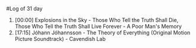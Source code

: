 #Log of 31 day

1. [00:00] Explosions in the Sky - Those Who Tell the Truth Shall Die, Those Who Tell the Truth Shall Live Forever - A Poor Man's Memory
1. [17:15] Jóhann Jóhannsson - The Theory of Everything (Original Motion Picture Soundtrack) - Cavendish Lab

